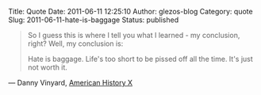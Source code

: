 Title: Quote
Date: 2011-06-11 12:25:10
Author: glezos-blog
Category: quote
Slug: 2011-06-11-hate-is-baggage
Status: published

> So I guess this is where I tell you what I learned - my conclusion, right? Well, my conclusion is: 
> 
> Hate is baggage. Life's too short to be pissed off all the time. It's just not worth it.

&mdash; Danny Vinyard, [American History X](http://www.imdb.com/title/tt0120586)

